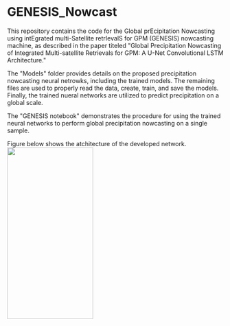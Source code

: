 # GENESIS_Nowcast
This repository contains the code for the Global prEcipitation Nowcasting using intEgrated multi-Satellite retrIevalS for GPM (GENESIS) nowcasting machine, as described in the paper titeled "Global Precipitation Nowcasting of Integrated Multi-satellite Retrievals for GPM: A U-Net Convolutional LSTM Architecture."

The "Models" folder provides details on the proposed precipitation nowcasting neural netrowks, including the trained models. The remaining files are used to properly read the data, create, train, and save the models. Finally, the trained nueral networks are utilized to predict precipitation on a global scale.

The "GENESIS notebook" demonstrates the procedure for using the trained neural networks to perform global precipitation nowcasting on a single sample.

Figure below shows the atchitecture of the developed network.
<img src="[https://camo.githubusercontent.com/..." data-canonical-src="https://gyazo.com/eb5c5741b6a9a16c692170a41a49c858.png](https://github-production-user-asset-6210df.s3.amazonaws.com/46690843/244100993-086b40db-d02d-485c-a5f2-caa8793fb572.PNG?X-Amz-Algorithm=AWS4-HMAC-SHA256&X-Amz-Credential=AKIAIWNJYAX4CSVEH53A%2F20230607%2Fus-east-1%2Fs3%2Faws4_request&X-Amz-Date=20230607T202256Z&X-Amz-Expires=300&X-Amz-Signature=bfa8de89d9ff10f64b1930ae556ed3df477dc1e4c149860e56d4d6a0ac03e127&X-Amz-SignedHeaders=host&actor_id=80214308&key_id=0&repo_id=650361206)" width="200" height="400" />
